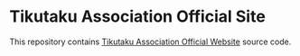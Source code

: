 # Tikutaku Association Official Site
This repository contains
[Tikutaku Association Official Website](https://tikutaku.org/) source code.
